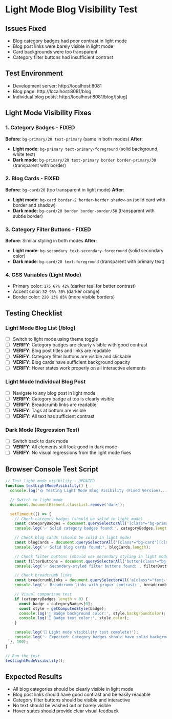 # Light Mode Blog Visibility Test

## Issues Fixed
- Blog category badges had poor contrast in light mode
- Blog post links were barely visible in light mode  
- Card backgrounds were too transparent
- Category filter buttons had insufficient contrast

## Test Environment
- Development server: http://localhost:8081
- Blog page: http://localhost:8081/blog
- Individual blog posts: http://localhost:8081/blog/[slug]

## Light Mode Visibility Fixes

### 1. Category Badges - FIXED
**Before**: `bg-primary/20 text-primary` (same in both modes)
**After**:
- **Light mode**: `bg-primary text-primary-foreground` (solid background, white text)
- **Dark mode**: `bg-primary/20 text-primary border border-primary/30` (transparent with border)

### 2. Blog Cards - FIXED
**Before**: `bg-card/20` (too transparent in light mode)
**After**:
- **Light mode**: `bg-card border-2 border-border shadow-sm` (solid card with border and shadow)
- **Dark mode**: `bg-card/20 border border-border/50` (transparent with subtle border)

### 3. Category Filter Buttons - FIXED
**Before**: Similar styling in both modes
**After**:
- **Light mode**: `bg-secondary text-secondary-foreground` (solid secondary color)
- **Dark mode**: `bg-card/20 text-foreground` (transparent with primary text)

### 4. CSS Variables (Light Mode)
- Primary color: `175 67% 42%` (darker teal for better contrast)
- Accent color: `32 95% 50%` (darker orange)
- Border color: `220 13% 85%` (more visible borders)

## Testing Checklist

### Light Mode Blog List (/blog)
- [ ] Switch to light mode using theme toggle
- [ ] **VERIFY**: Category badges are clearly visible with good contrast
- [ ] **VERIFY**: Blog post titles and links are readable
- [ ] **VERIFY**: Category filter buttons are visible and clickable
- [ ] **VERIFY**: Blog cards have sufficient background opacity
- [ ] **VERIFY**: Hover states work properly on all interactive elements

### Light Mode Individual Blog Post
- [ ] Navigate to any blog post in light mode
- [ ] **VERIFY**: Category badge at top is clearly visible
- [ ] **VERIFY**: Breadcrumb links are readable
- [ ] **VERIFY**: Tags at bottom are visible
- [ ] **VERIFY**: All text has sufficient contrast

### Dark Mode (Regression Test)
- [ ] Switch back to dark mode
- [ ] **VERIFY**: All elements still look good in dark mode
- [ ] **VERIFY**: No visual regressions from the light mode fixes

## Browser Console Test Script

```javascript
// Test light mode visibility - UPDATED
function testLightModeVisibility() {
  console.log('🌞 Testing Light Mode Blog Visibility (Fixed Version)...');

  // Switch to light mode
  document.documentElement.classList.remove('dark');

  setTimeout(() => {
    // Check category badges (should be solid in light mode)
    const categoryBadges = document.querySelectorAll('[class*="bg-primary"][class*="text-primary-foreground"]');
    console.log('✅ Solid category badges found:', categoryBadges.length);

    // Check blog cards (should be solid in light mode)
    const blogCards = document.querySelectorAll('[class*="bg-card"][class*="border-2"]');
    console.log('✅ Solid blog cards found:', blogCards.length);

    // Check filter buttons (should use secondary styling in light mode)
    const filterButtons = document.querySelectorAll('button[class*="bg-secondary"]');
    console.log('✅ Secondary-styled filter buttons found:', filterButtons.length);

    // Check breadcrumb links
    const breadcrumbLinks = document.querySelectorAll('a[class*="text-foreground"]');
    console.log('✅ Breadcrumb links with proper contrast:', breadcrumbLinks.length);

    // Visual comparison test
    if (categoryBadges.length > 0) {
      const badge = categoryBadges[0];
      const style = getComputedStyle(badge);
      console.log('🎨 Badge background color:', style.backgroundColor);
      console.log('🎨 Badge text color:', style.color);
    }

    console.log('🎯 Light mode visibility test complete!');
    console.log('💡 Expected: Category badges should have solid backgrounds in light mode');
  }, 100);
}

// Run the test
testLightModeVisibility();
```

## Expected Results
- All blog categories should be clearly visible in light mode
- Blog post links should have good contrast and be easily readable
- Category filter buttons should be visible and interactive
- No text should be washed out or barely visible
- Hover states should provide clear visual feedback

